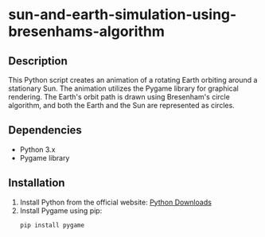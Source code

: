 # sun-and-earth-simulation-using-bresenhams-algorithm

## Description
This Python script creates an animation of a rotating Earth orbiting around a stationary Sun. The animation utilizes the Pygame library for graphical rendering. The Earth's orbit path is drawn using Bresenham's circle algorithm, and both the Earth and the Sun are represented as circles.

## Dependencies
- Python 3.x
- Pygame library

## Installation
1. Install Python from the official website: [Python Downloads](https://www.python.org/downloads/)
2. Install Pygame using pip:
   ```bash
   pip install pygame
